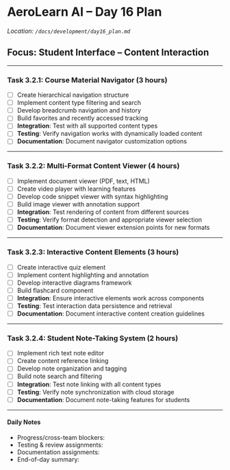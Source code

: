 # AeroLearn AI – Day 16 Plan
*Location: `/docs/development/day16_plan.md`*

## Focus: Student Interface – Content Interaction

---

### Task 3.2.1: Course Material Navigator (3 hours)
- [ ] Create hierarchical navigation structure
- [ ] Implement content type filtering and search
- [ ] Develop breadcrumb navigation and history
- [ ] Build favorites and recently accessed tracking
- [ ] **Integration**: Test with all supported content types
- [ ] **Testing**: Verify navigation works with dynamically loaded content
- [ ] **Documentation**: Document navigator customization options

---

### Task 3.2.2: Multi-Format Content Viewer (4 hours)
- [ ] Implement document viewer (PDF, text, HTML)
- [ ] Create video player with learning features
- [ ] Develop code snippet viewer with syntax highlighting
- [ ] Build image viewer with annotation support
- [ ] **Integration**: Test rendering of content from different sources
- [ ] **Testing**: Verify format detection and appropriate viewer selection
- [ ] **Documentation**: Document viewer extension points for new formats

---

### Task 3.2.3: Interactive Content Elements (3 hours)
- [ ] Create interactive quiz element
- [ ] Implement content highlighting and annotation
- [ ] Develop interactive diagrams framework
- [ ] Build flashcard component
- [ ] **Integration**: Ensure interactive elements work across components
- [ ] **Testing**: Test interaction data persistence and retrieval
- [ ] **Documentation**: Document interactive content creation guidelines

---

### Task 3.2.4: Student Note-Taking System (2 hours)
- [ ] Implement rich text note editor
- [ ] Create content reference linking
- [ ] Develop note organization and tagging
- [ ] Build note search and filtering
- [ ] **Integration**: Test note linking with all content types
- [ ] **Testing**: Verify note synchronization with cloud storage
- [ ] **Documentation**: Document note-taking features for students

---

#### Daily Notes
- Progress/cross-team blockers:
- Testing & review assignments:
- Documentation assignments:
- End-of-day summary: